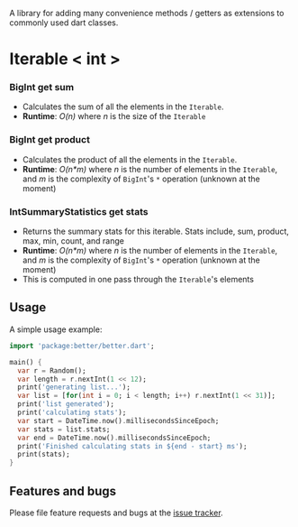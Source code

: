 A library for adding many convenience methods / getters as extensions to commonly used dart classes. 

# Iterable < int >
### BigInt get sum
* Calculates the sum of all the elements in the `Iterable`. 
* **Runtime**: *O(n)* where *n* is the size of the `Iterable`

### BigInt get product
* Calculates the product of all the elements in the `Iterable`.
* **Runtime**: *O(n\*m)* where *n* is the number of elements in the `Iterable`, 
and *m* is the complexity of `BigInt`'s `*` operation (unknown at the moment)

### IntSummaryStatistics get stats
* Returns the summary stats for this iterable. Stats include,
sum, product, max, min, count, and range
* **Runtime**: *O(n\*m)* where *n* is the number of elements in the `Iterable`, 
  and *m* is the complexity of `BigInt`'s `*` operation (unknown at the moment)
* This is computed in one pass through the `Iterable`'s elements

## Usage
A simple usage example:

```dart
import 'package:better/better.dart';

main() {
  var r = Random();
  var length = r.nextInt(1 << 12);
  print('generating list...');
  var list = [for(int i = 0; i < length; i++) r.nextInt(1 << 31)];
  print('list generated');
  print('calculating stats');
  var start = DateTime.now().millisecondsSinceEpoch;
  var stats = list.stats;
  var end = DateTime.now().millisecondsSinceEpoch;
  print('Finished calculating stats in ${end - start} ms');
  print(stats);
}
```

## Features and bugs

Please file feature requests and bugs at the [issue tracker][tracker].

[tracker]: https://github.com/loganrussell48/better/issues
